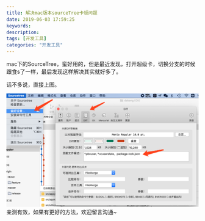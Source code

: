 ```yaml
---
title: 解决mac版本sourceTree卡顿问题
date: 2019-06-03 17:59:25
keywords:
description:
tags: [开发工具]
categories: "开发工具"
---
```

mac下的SourceTree，蛮好用的，但是最近发现，打开超级卡，切换分支的时候跟食s了一样，最后发现这样解决其实就好多了。

话不多说，直接上图。

![pic](../img/sourceTree.png)
亲测有效，如果有更好的方法，欢迎留言沟通~